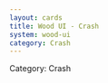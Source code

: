 ```yaml
---
layout: cards
title: Wood UI - Crash
system: wood-ui
category: Crash
---
```

<div class="alert alert-secondary mb-4"><span class="i18n innerHTML-category">Category: </span><span class="i18n innerHTML-cat-Crash">Crash</span></div>
